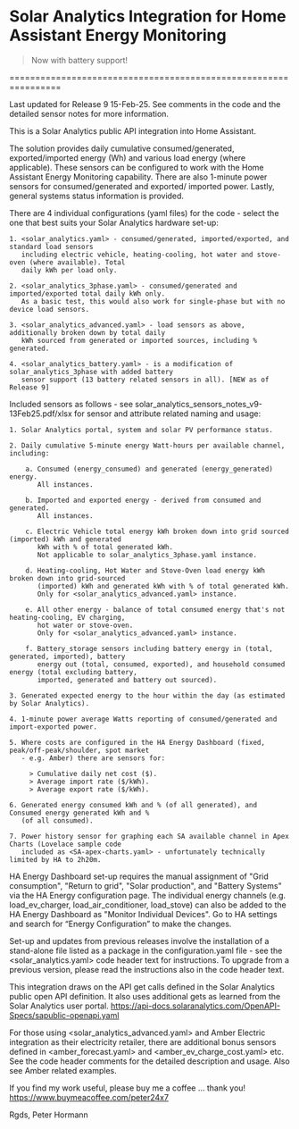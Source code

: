 # Solar Analytics Integration for Home Assistant Energy Monitoring

   > Now with battery support!

================================================================

Last updated for Release 9 15-Feb-25. See comments in the code and the detailed sensor notes for more
information.

This is a Solar Analytics public API integration into Home Assistant.

The solution provides daily cumulative consumed/generated, exported/imported energy (Wh) 
and various load energy (where applicable). These sensors can be configured to work with the Home Assistant 
Energy Monitoring capability. There are also 1-minute power sensors for consumed/generated and exported/
imported power. Lastly, general systems status information is provided.

There are 4 individual configurations (yaml files) for the code - select the one that best suits your 
Solar Analytics hardware set-up:

    1. <solar_analytics.yaml> - consumed/generated, imported/exported, and standard load sensors 
       including electric vehicle, heating-cooling, hot water and stove-oven (where available). Total
       daily kWh per load only.

    2. <solar_analytics_3phase.yaml> - consumed/generated and imported/exported total daily kWh only. 
       As a basic test, this would also work for single-phase but with no device load sensors.
       
    3. <solar_analytics_advanced.yaml> - load sensors as above, additionally broken down by total daily 
       kWh sourced from generated or imported sources, including % generated.
       
    4. <solar_analytics_battery.yaml> - is a modification of solar_analytics_3phase with added battery 
       sensor support (13 battery related sensors in all). [NEW as of Release 9]


Included sensors as follows - see solar_analytics_sensors_notes_v9-13Feb25.pdf/xlsx for sensor
and attribute related naming and usage:

    1. Solar Analytics portal, system and solar PV performance status. 
    
    2. Daily cumulative 5-minute energy Watt-hours per available channel, including:
    
        a. Consumed (energy_consumed) and generated (energy_generated) energy. 
           All instances.
           
        b. Imported and exported energy - derived from consumed and generated. 
           All instances.
           
        c. Electric Vehicle total energy kWh broken down into grid sourced (imported) kWh and generated 
           kWh with % of total generated kWh. 
           Not applicable to solar_analytics_3phase.yaml instance.
           
        d. Heating-cooling, Hot Water and Stove-Oven load energy kWh broken down into grid-sourced 
           (imported) kWh and generated kWh with % of total generated kWh. 
           Only for <solar_analytics_advanced.yaml> instance.
           
        e. All other energy - balance of total consumed energy that's not heating-cooling, EV charging, 
           hot water or stove-oven. 
           Only for <solar_analytics_advanced.yaml> instance.
           
        f. Battery_storage sensors including battery energy in (total, generated, imported), battery
           energy out (total, consumed, exported), and household consumed energy (total excluding battery,
           imported, generated and battery out sourced).
           
    3. Generated expected energy to the hour within the day (as estimated by Solar Analytics). 
    
    4. 1-minute power average Watts reporting of consumed/generated and import-exported power.
    
    5. Where costs are configured in the HA Energy Dashboard (fixed, peak/off-peak/shoulder, spot market 
       - e.g. Amber) there are sensors for: 

         > Cumulative daily net cost ($).
         > Average import rate ($/kWh).
         > Average export rate ($/kWh).
         
    6. Generated energy consumed kWh and % (of all generated), and Consumed energy generated kWh and % 
       (of all consumed).
       
    7. Power history sensor for graphing each SA available channel in Apex Charts (Lovelace sample code 
       included as <SA-apex-charts.yaml> - unfortunately technically limited by HA to 2h20m.  
       

HA Energy Dashboard set-up requires the manual assignment of "Grid consumption", "Return to grid", "Solar 
production", and "Battery Systems" via the HA Energy configuration page. The individual energy channels (e.g. 
load_ev_charger, load_air_conditioner, load_stove) can also be added to the HA Energy Dashboard as "Monitor 
Individual Devices". Go to HA settings and search for “Energy Configuration” to make the changes. 

Set-up and updates from previous releases involve the installation of a stand-alone file listed as a package 
in the configuration.yaml file - see the <solar_analytics.yaml> code header text for instructions. To 
upgrade from a previous version, please read the instructions also in the code header text.

This integration draws on the API get calls defined in the Solar Analytics public open API definition. It 
also uses additional gets as learned from the Solar Analytics user portal.
https://api-docs.solaranalytics.com/OpenAPI-Specs/sapublic-openapi.yaml 

For those using <solar_analytics_advanced.yaml> and Amber Electric integration as their electricity 
retailer, there are additional bonus sensors defined in <amber_forecast.yaml> and 
<amber_ev_charge_cost.yaml> etc. See the code header comments for the detailed description and usage. 
Also see Amber related examples.
 
If you find my work useful, please buy me a coffee ... thank you!
  https://www.buymeacoffee.com/peter24x7

Rgds, Peter Hormann

